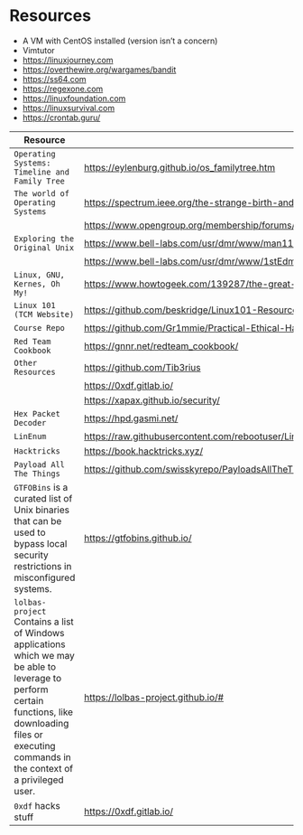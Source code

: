 # Resources

- A VM with CentOS installed (version isn’t a concern)
- Vimtutor
- https://linuxjourney.com
- https://overthewire.org/wargames/bandit
- https://ss64.com
- https://regexone.com
- https://linuxfoundation.com
- https://linuxsurvival.com
- https://crontab.guru/

| **Resource**   | **Website**   |
| --------------|-------------------|
| `Operating Systems: Timeline and Family Tree` | https://eylenburg.github.io/os_familytree.htm |
| `The world of Operating Systems` | https://spectrum.ieee.org/the-strange-birth-and-long-life-of-unix |
|| https://www.opengroup.org/membership/forums/platform/unix |
| `Exploring the Original Unix`| https://www.bell-labs.com/usr/dmr/www/man11.pdf |
| | https://www.bell-labs.com/usr/dmr/www/1stEdman.html |
| `Linux, GNU, Kernes, Oh My!` | https://www.howtogeek.com/139287/the-great-debate-is-it-linux-or-gnulinux/ |
| `Linux 101 (TCM Website)` | https://github.com/beskridge/Linux101-Resources |
| `Course Repo` |https://github.com/Gr1mmie/Practical-Ethical-Hacking-Resources |
| `Red Team Cookbook` | https://gnnr.net/redteam_cookbook/ |
| `Other Resources` | https://github.com/Tib3rius |
| | https://0xdf.gitlab.io/ |
| | https://xapax.github.io/security/ |
| `Hex Packet Decoder` | https://hpd.gasmi.net/ |
| `LinEnum`  | https://raw.githubusercontent.com/rebootuser/LinEnum/master/LinEnum.sh |
| `Hacktricks` | https://book.hacktricks.xyz/ |
| `Payload All The Things` | https://github.com/swisskyrepo/PayloadsAllTheThings/blob/master/Methodology%20and%20Resources/Bind%20Shell%20Cheatsheet.md |
| `GTFOBins` is a curated list of Unix binaries that can be used to bypass local security restrictions in misconfigured systems. |https://gtfobins.github.io/ |
| `lolbas-project` Contains a list of Windows applications which we may be able to leverage to perform certain functions, like downloading files or executing commands in the context of a privileged user. |https://lolbas-project.github.io/# |
| `0xdf` hacks stuff | https://0xdf.gitlab.io/ |

